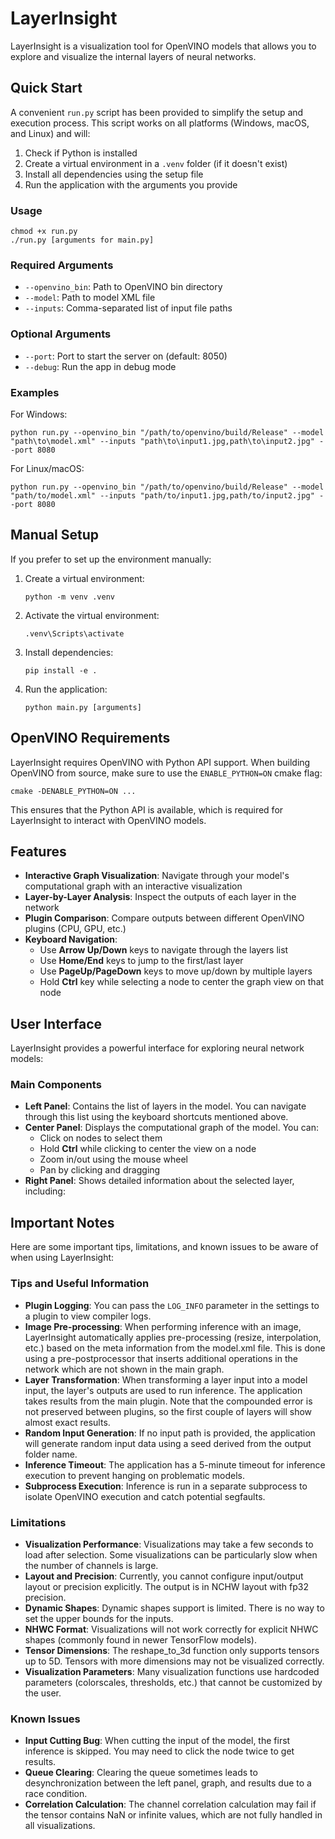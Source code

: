 # LayerInsight

LayerInsight is a visualization tool for OpenVINO models that allows you to explore and visualize the internal layers of neural networks.

## Quick Start

A convenient `run.py` script has been provided to simplify the setup and execution process. This script works on all platforms (Windows, macOS, and Linux) and will:

1. Check if Python is installed
2. Create a virtual environment in a `.venv` folder (if it doesn't exist)
3. Install all dependencies using the setup file
4. Run the application with the arguments you provide

### Usage

```
chmod +x run.py
./run.py [arguments for main.py]
```

### Required Arguments

- `--openvino_bin`: Path to OpenVINO bin directory
- `--model`: Path to model XML file
- `--inputs`: Comma-separated list of input file paths

### Optional Arguments

- `--port`: Port to start the server on (default: 8050)
- `--debug`: Run the app in debug mode

### Examples

For Windows:
```
python run.py --openvino_bin "/path/to/openvino/build/Release" --model "path\to\model.xml" --inputs "path\to\input1.jpg,path\to\input2.jpg" --port 8080
```

For Linux/macOS:
```
python run.py --openvino_bin "/path/to/openvino/build/Release" --model "path/to/model.xml" --inputs "path/to/input1.jpg,path/to/input2.jpg" --port 8080
```

## Manual Setup

If you prefer to set up the environment manually:

1. Create a virtual environment:
   ```
   python -m venv .venv
   ```

2. Activate the virtual environment:
   ```
   .venv\Scripts\activate
   ```

3. Install dependencies:
   ```
   pip install -e .
   ```

4. Run the application:
   ```
   python main.py [arguments]
   ```
   
## OpenVINO Requirements

LayerInsight requires OpenVINO with Python API support. When building OpenVINO from source, make sure to use the `ENABLE_PYTHON=ON` cmake flag:

```
cmake -DENABLE_PYTHON=ON ...
```

This ensures that the Python API is available, which is required for LayerInsight to interact with OpenVINO models.

## Features

- **Interactive Graph Visualization**: Navigate through your model's computational graph with an interactive visualization
- **Layer-by-Layer Analysis**: Inspect the outputs of each layer in the network
- **Plugin Comparison**: Compare outputs between different OpenVINO plugins (CPU, GPU, etc.)
- **Keyboard Navigation**:
  - Use **Arrow Up/Down** keys to navigate through the layers list
  - Use **Home/End** keys to jump to the first/last layer
  - Use **PageUp/PageDown** keys to move up/down by multiple layers
  - Hold **Ctrl** key while selecting a node to center the graph view on that node

## User Interface

LayerInsight provides a powerful interface for exploring neural network models:

### Main Components

- **Left Panel**: Contains the list of layers in the model. You can navigate through this list using the keyboard shortcuts mentioned above.
- **Center Panel**: Displays the computational graph of the model. You can:
  - Click on nodes to select them
  - Hold **Ctrl** while clicking to center the view on a node
  - Zoom in/out using the mouse wheel
  - Pan by clicking and dragging
- **Right Panel**: Shows detailed information about the selected layer, including:

## Important Notes

Here are some important tips, limitations, and known issues to be aware of when using LayerInsight:

### Tips and Useful Information

- **Plugin Logging**: You can pass the `LOG_INFO` parameter in the settings to a plugin to view compiler logs.
- **Image Pre-processing**: When performing inference with an image, LayerInsight automatically applies pre-processing (resize, interpolation, etc.) based on the meta information from the model.xml file. This is done using a pre-postprocessor that inserts additional operations in the network which are not shown in the main graph.
- **Layer Transformation**: When transforming a layer input into a model input, the layer's outputs are used to run inference. The application takes results from the main plugin. Note that the compounded error is not preserved between plugins, so the first couple of layers will show almost exact results.
- **Random Input Generation**: If no input path is provided, the application will generate random input data using a seed derived from the output folder name.
- **Inference Timeout**: The application has a 5-minute timeout for inference execution to prevent hanging on problematic models.
- **Subprocess Execution**: Inference is run in a separate subprocess to isolate OpenVINO execution and catch potential segfaults.

### Limitations

- **Visualization Performance**: Visualizations may take a few seconds to load after selection. Some visualizations can be particularly slow when the number of channels is large.
- **Layout and Precision**: Currently, you cannot configure input/output layout or precision explicitly. The output is in NCHW layout with fp32 precision.
- **Dynamic Shapes**: Dynamic shapes support is limited. There is no way to set the upper bounds for the inputs.
- **NHWC Format**: Visualizations will not work correctly for explicit NHWC shapes (commonly found in newer TensorFlow models).
- **Tensor Dimensions**: The reshape_to_3d function only supports tensors up to 5D. Tensors with more dimensions may not be visualized correctly.
- **Visualization Parameters**: Many visualization functions use hardcoded parameters (colorscales, thresholds, etc.) that cannot be customized by the user.

### Known Issues

- **Input Cutting Bug**: When cutting the input of the model, the first inference is skipped. You may need to click the node twice to get results.
- **Queue Clearing**: Clearing the queue sometimes leads to desynchronization between the left panel, graph, and results due to a race condition.
- **Correlation Calculation**: The channel correlation calculation may fail if the tensor contains NaN or infinite values, which are not fully handled in all visualizations.
